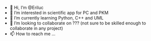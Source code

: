 - 👋 Hi, I’m @Eriluc
- 👀 I’m interested in scientific app for PC and PKM
- 🌱 I’m currently learning Python, C++ and UML
- 💞️ I’m looking to collaborate on ??? (not sure to be skilled enough to collaborate in any project)
- 📫 How to reach me ...

<!---
Eriluc/Eriluc is a ✨ special ✨ repository because its `README.md` (this file) appears on your GitHub profile.
You can click the Preview link to take a look at your changes.
--->
